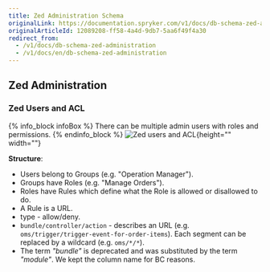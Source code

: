 ```yaml
---
title: Zed Administration Schema
originalLink: https://documentation.spryker.com/v1/docs/db-schema-zed-administration
originalArticleId: 12089208-ff58-4a4d-9db7-5aa6f49f4a30
redirect_from:
  - /v1/docs/db-schema-zed-administration
  - /v1/docs/en/db-schema-zed-administration
---
```


## Zed Administration

### Zed Users and ACL

{% info_block infoBox %}
There can be multiple admin users with roles and permissions.
{% endinfo_block %}
![Zed users and ACL](https://spryker.s3.eu-central-1.amazonaws.com/docs/Developer+Guide/Database+Schema+Guide/Zed+Administration+Schema/zed-users-acl.png){height="" width=""}

**Structure**:

* Users belong to Groups (e.g. "Operation Manager").
* Groups have Roles (e.g. "Manage Orders").
* Roles have Rules which define what the Role is allowed or disallowed to do.
* A Rule is a URL.
* type - allow/deny.
* `bundle/controller/action` - describes an URL (e.g. `oms/trigger/trigger-event-for-order-items`). Each segment can be replaced by a wildcard (e.g. `oms/*/*`).
* The term *"bundle"* is deprecated and was substituted by the term *"module"*. We kept the column name for BC reasons.

